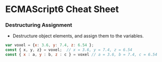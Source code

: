 # ECMAScript6 Cheat Sheet

### Destructuring Assignment
* Destructure object elements, and assign them to the variables.
```javascript
var voxel = {x: 3.6, y: 7.4, z: 6.54 };
const { x, y, z} = voxel;  // x = 3.6, y = 7.4, z = 6.54
const { x : a, y : b, z : c } = voxel // a = 3.6, b = 7.4, c = 6.54
```